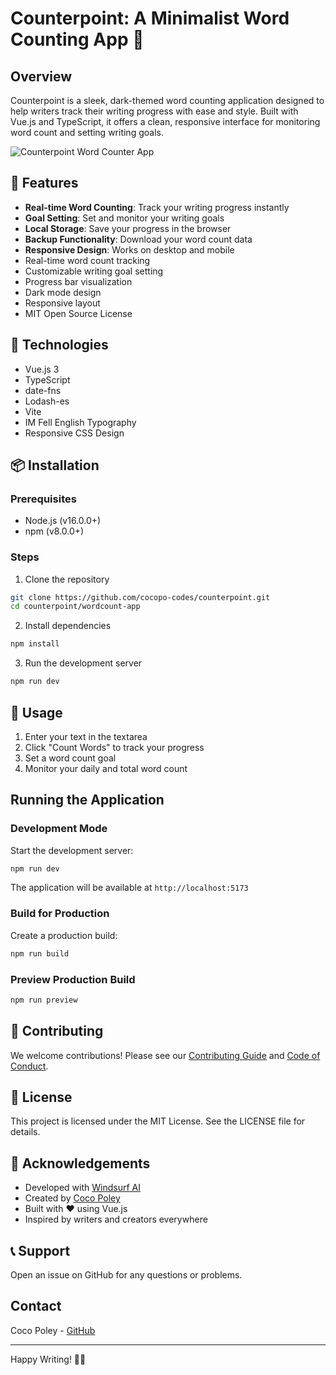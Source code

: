 # Counterpoint: A Minimalist Word Counting App 📝

## Overview

Counterpoint is a sleek, dark-themed word counting application designed to help writers track their writing progress with ease and style. Built with Vue.js and TypeScript, it offers a clean, responsive interface for monitoring word count and setting writing goals.

![Counterpoint Word Counter App](public/Counterpoint_WebApp.png)

## 🌟 Features

- **Real-time Word Counting**: Track your writing progress instantly
- **Goal Setting**: Set and monitor your writing goals
- **Local Storage**: Save your progress in the browser
- **Backup Functionality**: Download your word count data
- **Responsive Design**: Works on desktop and mobile
- Real-time word count tracking
- Customizable writing goal setting
- Progress bar visualization
- Dark mode design
- Responsive layout
- MIT Open Source License

## 🚀 Technologies

- Vue.js 3
- TypeScript
- date-fns
- Lodash-es
- Vite
- IM Fell English Typography
- Responsive CSS Design

## 📦 Installation

### Prerequisites
- Node.js (v16.0.0+)
- npm (v8.0.0+)

### Steps
1. Clone the repository
```bash
git clone https://github.com/cocopo-codes/counterpoint.git
cd counterpoint/wordcount-app
```

2. Install dependencies
```bash
npm install
```

3. Run the development server
```bash
npm run dev
```

## 🔧 Usage

1. Enter your text in the textarea
2. Click "Count Words" to track your progress
3. Set a word count goal
4. Monitor your daily and total word count

## Running the Application

### Development Mode

Start the development server:
```bash
npm run dev
```

The application will be available at `http://localhost:5173`

### Build for Production

Create a production build:
```bash
npm run build
```

### Preview Production Build

```bash
npm run preview
```

## 🤝 Contributing

We welcome contributions! Please see our [Contributing Guide](CONTRIBUTING.md) and [Code of Conduct](CODE_OF_CONDUCT.md).

## 📄 License

This project is licensed under the MIT License. See the LICENSE file for details.

## 🙌 Acknowledgements

- Developed with [Windsurf AI](https://windsurf.ai)
- Created by [Coco Poley](https://github.com/your-username)
- Built with ❤️ using Vue.js
- Inspired by writers and creators everywhere

## 📞 Support

Open an issue on GitHub for any questions or problems.

## Contact

Coco Poley - [GitHub](https://github.com/your-username)

---

Happy Writing! 📝✨
